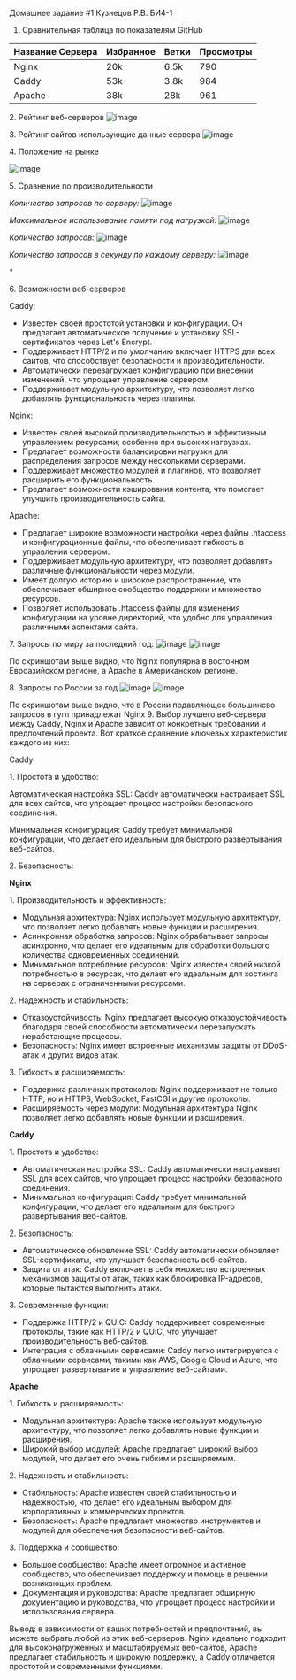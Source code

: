 ﻿Домашнее задание #1 
Кузнецов Р.В. БИ4-1

1. Сравнительная таблица по показателям GitHub

|Название  Сервера  |Избранное|Ветки |Просмотры |
| :- | :- | :- | :- |
|Nginx     |20k|6\.5k|790|
|Caddy  |53k|3\.8k|984|
|Apache|38k|28k|961|


2\.  Рейтинг веб-серверов 
![image](https://github.com/ky3ob/dz_Kuznecov/assets/163290975/d5774765-3f0f-4032-9fdc-a226ece0546a)

3\. Рейтинг сайтов использующие данные сервера
![image](https://github.com/ky3ob/dz_Kuznecov/assets/163290975/d174c4d2-5223-468c-bc52-682127efdd23)




4\. Положение на рынке 

![image](https://github.com/ky3ob/dz_Kuznecov/assets/163290975/5fca7d85-4d6f-400b-a209-771278eb474f)



5\. Сравнение по производительности 

*Количество запросов по серверу:*
![image](https://github.com/ky3ob/dz_Kuznecov/assets/163290975/6fe8269a-9c49-4468-bc9b-79dc7c25da0e)

*Максимальное использование памяти под нагрузкой:*
![image](https://github.com/ky3ob/dz_Kuznecov/assets/163290975/9b6920a5-4e90-447b-93c9-a3a2f9639b4f)


*Количество запросов:*
![image](https://github.com/ky3ob/dz_Kuznecov/assets/163290975/06409972-1b59-4baf-a9d8-c47b18180384)


*Количество запросов в секунду по каждому серверу:*
![image](https://github.com/ky3ob/dz_Kuznecov/assets/163290975/4757d1cb-ef3e-4914-bcc9-e9a497e1b1ce)


\*

6\. Возможности веб-серверов

Caddy:

- Известен своей простотой установки и конфигурации. Он предлагает автоматическое получение и установку SSL-сертификатов через Let's Encrypt.
- Поддерживает HTTP/2 и по умолчанию включает HTTPS для всех сайтов, что способствует безопасности и производительности.
- Автоматически перезагружает конфигурацию при внесении изменений, что упрощает управление сервером.
- Поддерживает модульную архитектуру, что позволяет легко добавлять функциональность через плагины.

Nginx:

- Известен своей высокой производительностью и эффективным управлением ресурсами, особенно при высоких нагрузках.
- Предлагает возможности балансировки нагрузки для распределения запросов между несколькими серверами.
- Поддерживает множество модулей и плагинов, что позволяет расширить его функциональность.
- Предлагает возможности кэширования контента, что помогает улучшить производительность сайта.

Apache:

- Предлагает широкие возможности настройки через файлы .htaccess и конфигурационные файлы, что обеспечивает гибкость в управлении сервером.
- Поддерживает модульную архитектуру, что позволяет добавлять различные функциональности через модули.
- Имеет долгую историю и широкое распространение, что обеспечивает обширное сообщество поддержки и множество ресурсов.
- Позволяет использовать .htaccess файлы для изменения конфигурации на уровне директорий, что удобно для управления различными аспектами сайта.

7\. Запросы по миру за последний год:
![image](https://github.com/ky3ob/dz_Kuznecov/assets/163290975/db2cb7f2-71d0-4181-8198-708796573d18)
![image](https://github.com/ky3ob/dz_Kuznecov/assets/163290975/d47d266a-fe35-4ed5-907b-445f0652e455)

По скриншотам выше видно, что Nginx популярна в восточном Евроазийском регионе, а Apache в Американском регионе.


8\. Запросы по России за год 
![image](https://github.com/ky3ob/dz_Kuznecov/assets/163290975/bf877815-53fd-42f3-8054-1b0921646316)
![image](https://github.com/ky3ob/dz_Kuznecov/assets/163290975/f85e7c71-5cd3-4666-8867-9b422b628fed)

По скриншотам выше видно, что в России подавляющее большинсво запросов в гугл принадлежат Nginx
9\. Выбор лучшего веб-сервера между Caddy, Nginx и Apache зависит от конкретных требований и предпочтений проекта. Вот краткое сравнение ключевых характеристик каждого из них:

Caddy

1\. Простота и удобство:

Автоматическая настройка SSL: Caddy автоматически настраивает SSL для всех сайтов, что упрощает процесс настройки безопасного соединения.

Минимальная конфигурация: Caddy требует минимальной конфигурации, что делает его идеальным для быстрого развертывания веб-сайтов.

2\. Безопасность:

**Nginx**

1\. Производительность и эффективность:

- Модульная архитектура: Nginx использует модульную архитектуру, что позволяет легко добавлять новые функции и расширения.
- Асинхронная обработка запросов: Nginx обрабатывает запросы асинхронно, что делает его идеальным для обработки большого количества одновременных соединений.
- Минимальное потребление ресурсов: Nginx известен своей низкой потребностью в ресурсах, что делает его идеальным для хостинга на серверах с ограниченными ресурсами.

2\. Надежность и стабильность:

- Отказоустойчивость: Nginx предлагает высокую отказоустойчивость благодаря своей способности автоматически перезапускать неработающие процессы.
- Безопасность: Nginx имеет встроенные механизмы защиты от DDoS-атак и других видов атак.

3\. Гибкость и расширяемость:

- Поддержка различных протоколов: Nginx поддерживает не только HTTP, но и HTTPS, WebSocket, FastCGI и другие протоколы.
- Расширяемость через модули: Модульная архитектура Nginx позволяет легко добавлять новые функции и расширения.

**Caddy** 

1\. Простота и удобство:

- Автоматическая настройка SSL: Caddy автоматически настраивает SSL для всех сайтов, что упрощает процесс настройки безопасного соединения.
- Минимальная конфигурация: Caddy требует минимальной конфигурации, что делает его идеальным для быстрого развертывания веб-сайтов.

2\. Безопасность:

- Автоматическое обновление SSL: Caddy автоматически обновляет SSL-сертификаты, что улучшает безопасность веб-сайтов.
- Защита от атак: Caddy включает в себя множество встроенных механизмов защиты от атак, таких как блокировка IP-адресов, которые пытаются выполнить атаки.

3\. Современные функции:

- Поддержка HTTP/2 и QUIC: Caddy поддерживает современные протоколы, такие как HTTP/2 и QUIC, что улучшает производительность веб-сайтов.
- Интеграция с облачными сервисами: Caddy легко интегрируется с облачными сервисами, такими как AWS, Google Cloud и Azure, что упрощает развертывание и управление веб-сайтами.

**Apache**

1\. Гибкость и расширяемость:

- Модульная архитектура: Apache также использует модульную архитектуру, что позволяет легко добавлять новые функции и расширения.
- Широкий выбор модулей: Apache предлагает широкий выбор модулей, что делает его очень гибким и расширяемым.

2\. Надежность и стабильность:

- Стабильность: Apache известен своей стабильностью и надежностью, что делает его идеальным выбором для корпоративных и коммерческих проектов.
- Безопасность: Apache предлагает множество инструментов и модулей для обеспечения безопасности веб-сайтов.

3\. Поддержка и сообщество:

- Большое сообщество: Apache имеет огромное и активное сообщество, что обеспечивает поддержку и помощь в решении возникающих проблем.
- Документация и руководства: Apache предлагает обширную документацию и руководства, что упрощает процесс настройки и использования сервера.

Вывод: в зависимости от ваших потребностей и предпочтений, вы можете выбрать любой из этих веб-серверов. Nginx идеально подходит для высоконагруженных и масштабируемых веб-сайтов, Apache предлагает стабильность и широкую поддержку, а Caddy отличается простотой и современными функциями.
